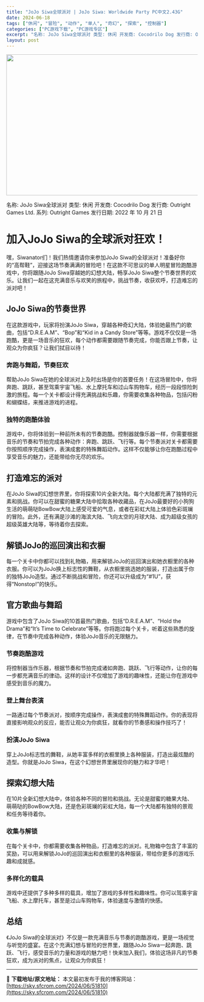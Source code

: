 ```yaml
---
title: "JoJo Siwa全球派对 | JoJo Siwa: Worldwide Party PC中文2.43G"
date: 2024-06-18
tags: ["休闲", "冒险", "动作", "单人", "奇幻", "探索", "控制器"]
categories: ["PC游戏下载", "PC游戏专区"]
excerpt: "名称: JoJo Siwa全球派对 类型: 休闲 开发商: Cocodrilo Dog 发行商: Outright Games Ltd. 系列: Outright Games 发行日期: 2022 年 10 月 21 日 加入JoJo Siwa的全球派对狂欢！ 嘿，Siwanator们！我们热情邀请&hellip;"
layout: post
---
```


<img class="aligncenter size-full wp-image-51811" src="https://sky.sfcrom.com/wp-content/uploads/2024/06/2024061801574139.webp" alt="" width="660" height="370" />

名称: JoJo Siwa全球派对
类型: 休闲
开发商: Cocodrilo Dog
发行商: Outright Games Ltd.
系列: Outright Games
发行日期: 2022 年 10 月 21 日
<h1>加入JoJo Siwa的全球派对狂欢！</h1>
嘿，Siwanator们！我们热情邀请你来参加JoJo Siwa的全球派对！准备好你的“高帮鞋”，迎接这场节奏满满的冒险吧！在这款不可思议的单人明星冒险跑酷游戏中，你将跟随JoJo Siwa穿越她的幻想大陆，畅享JoJo Siwa整个节奏世界的欢乐。让我们一起在这充满音乐与欢笑的旅程中，挑战节奏，收获欢呼，打造难忘的派对吧！
<h2>JoJo Siwa的节奏世界</h2>
在这款游戏中，玩家将扮演JoJo Siwa，穿越各种奇幻大陆，体验她最热门的歌曲，包括“D.R.E.A.M”、“Bop”和“Kid in a Candy Store”等等。游戏不仅仅是一场跑酷，更是一场音乐的狂欢，每个动作都需要跟随节奏完成，你能否跟上节奏，让观众为你疯狂？让我们拭目以待！
<h3>奔跑与舞蹈，节奏狂欢</h3>
帮助JoJo Siwa在她的全球派对上及时出场是你的首要任务！在这场冒险中，你将奔跑、跳跃，甚至驾乘宇宙飞船、水上摩托车和过山车购物车，经历一段段惊险刺激的旅程。每一个关卡都设计得充满挑战和乐趣，你需要收集各种物品，包括闪粉和蝴蝶结，来推进游戏的进程。
<h3>独特的跑酷体验</h3>
游戏中，你将体验到一种前所未有的节奏跑酷。控制器就像乐器一样，你需要根据音乐的节奏和节拍完成各种动作：奔跑、跳跃、飞行等。每个节奏派对关卡都需要你按照顺序完成操作，表演成套的特殊舞蹈动作。这样不仅能够让你在跑酷过程中享受音乐的魅力，还能带给你无尽的欢乐。
<h2>打造难忘的派对</h2>
在JoJo Siwa的幻想世界里，你将探索10片全新大陆。每个大陆都充满了独特的元素和挑战。你可以在甜蜜的糖果大陆中拾取各种收藏品，在JoJo最要好的小狗狗生活的萌萌哒BowBow大陆上感受可爱的气息，或者在彩虹大陆上体验色彩斑斓的冒险。此外，还有满是沙滩的海滨大陆、飞向太空的月球大陆、成为超级女孩的超级英雄大陆等，等待着你去探索。
<h2>解锁JoJo的巡回演出和衣橱</h2>
每一个关卡中你都可以找到礼物箱，用来解锁JoJo的巡回演出和她衣橱里的各种衣服。你可以为JoJo换上标志性的舞鞋，从衣橱里挑选她的服装，打造出属于你的独特JoJo造型。通过不断挑战和冒险，你还可以升级成为“#1U”，获得“Nonstop!”的快乐。
<h2>官方歌曲与舞蹈</h2>
游戏中包含了JoJo Siwa的10首最热门歌曲，包括“D.R.E.A.M”、“Hold the Drama”和“It’s Time to Celebrate”等等。你将跑过每个关卡，听着这些熟悉的旋律，在节奏中完成各种动作，体验JoJo音乐的无限魅力。
<h3>节奏跑酷游戏</h3>
将控制器当作乐器，根据节奏和节拍完成诸如奔跑、跳跃、飞行等动作，让你的每一步都充满音乐的律动。这样的设计不仅增加了游戏的趣味性，还能让你在游戏中感受到音乐的魔力。
<h3>登上舞台表演</h3>
一路通过每个节奏派对，按顺序完成操作，表演成套的特殊舞蹈动作。你的表现将直接影响观众的反应，能否让观众为你疯狂，就看你的节奏感和操作技巧了！
<h3>扮演JoJo Siwa</h3>
穿上JoJo标志性的舞鞋，从她丰富多样的衣橱里换上各种服装，打造出最炫酷的造型。你就是JoJo Siwa，在这个幻想世界里展现你的魅力和才华吧！
<h2>探索幻想大陆</h2>
在10片全新幻想大陆中，体验各种不同的冒险和挑战。无论是甜蜜的糖果大陆、萌萌哒的BowBow大陆，还是色彩斑斓的彩虹大陆，每一个大陆都有独特的景观和任务等待着你。
<h3>收集与解锁</h3>
在每个关卡中，你都需要收集各种物品，打造难忘的派对。礼物箱中包含了丰富的奖励，可以用来解锁JoJo的巡回演出和衣橱里的各种服装，带给你更多的游戏乐趣和成就感。
<h3>多样化的载具</h3>
游戏中还提供了多种多样的载具，增加了游戏的多样性和趣味性。你可以驾乘宇宙飞船、水上摩托车，甚至是过山车购物车，体验速度与激情的快感。
<h2>总结</h2>
《JoJo Siwa的全球派对》不仅是一款充满音乐与节奏的跑酷游戏，更是一场视觉与听觉的盛宴。在这个充满幻想与冒险的世界里，跟随JoJo Siwa一起奔跑、跳跃、飞行，感受音乐的力量和游戏的魅力吧！快来加入我们，体验这场非凡的节奏狂欢，成为派对的焦点，让观众为你疯狂！

---
📖 **下载地址/原文地址：** 本文最初发布于我的博客网站：[https://sky.sfcrom.com/2024/06/51810](https://sky.sfcrom.com/2024/06/51810)
